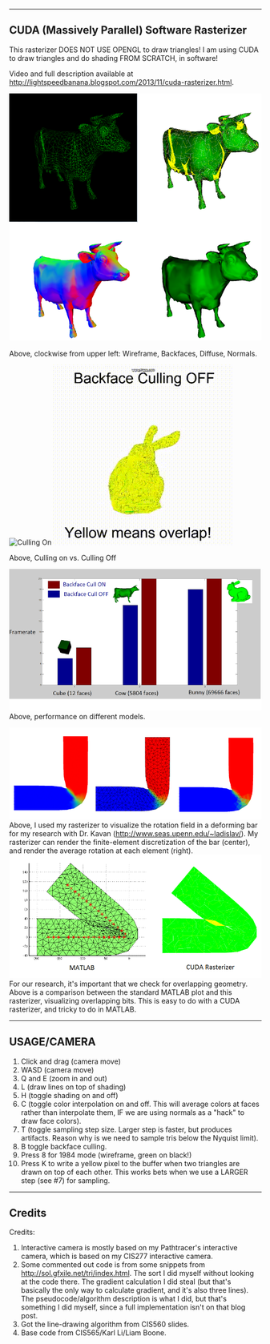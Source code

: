 -------------------------------------------
CUDA (Massively Parallel) Software Rasterizer
-------------------------------------------
This rasterizer DOES NOT USE OPENGL to draw triangles! I am using CUDA to draw triangles and do shading FROM SCRATCH, in software! 

Video and full description available at http://lightspeedbanana.blogspot.com/2013/11/cuda-rasterizer.html.

![Wireframe, Backfaces, Normals, Diffuse](screenshots/four_cows_small.png)

Above, clockwise from upper left: Wireframe, Backfaces, Diffuse, Normals.

![Culling On](http://i.imgur.com/MfPH4gT.gif)
![Culling Off](screenshots/culling_off.gif)

Above, Culling on vs. Culling Off

![Performance Experiment](screenshots/perf_comparison_small.png)
Above, performance on different models. 

![Rotation Field Visualization](screenshots/rot_field_small.png)
Above, I used my rasterizer to visualize the rotation field in a deforming bar for my research with Dr. Kavan (http://www.seas.upenn.edu/~ladislav/). My rasterizer can render the finite-element discretization of the bar (center), and render the average rotation at each element (right).
![Overlap Visualization](screenshots/overlap_comparison.png)
For our research, it's important that we check for overlapping geometry. Above
is a comparison between the standard MATLAB plot and this rasterizer, visualizing overlapping bits. This is easy to do with a CUDA rasterizer, and tricky to do in MATLAB.

-------------------------------------------
USAGE/CAMERA
-------------------------------------------
1. Click and drag (camera move)
2. WASD (camera move)
3. Q and E (zoom in and out)
4. L (draw lines on top of shading)
5. H (toggle shading on and off)
6. C (toggle color interpolation on and off. This will average colors
at faces rather than interpolate them, IF we are using normals as a "hack"
to draw face colors).
7. T (toggle sampling step size. Larger step is faster, but produces artifacts.
Reason why is we need to sample tris below the Nyquist limit).
8. B toggle backface culling. 
9. Press 8 for 1984 mode (wireframe, green on black!)
10. Press K to write a yellow pixel to the buffer when two triangles are drawn
on top of each other. This works bets when we use a LARGER step (see #7) for
sampling.

-------------------------------------------
Credits
-------------------------------------------
Credits: 
1. Interactive camera is mostly based on my Pathtracer's interactive camera,
which is based on my CIS277 interactive camera.
2. Some commented out code is from some snippets from http://sol.gfxile.net/tri/index.html. The sort I did myself without looking at the code there. The gradient calculation I did steal (but that's basically the only way to calculate gradient, and it's also three lines). The pseudocode/algorithm description is what I did, but that's something I did myself, since a full implementation isn't on that blog post.
3. Got the line-drawing algorithm from CIS560 slides.
4. Base code from CIS565/Karl Li/Liam Boone.
